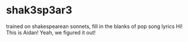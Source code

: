 # shak3sp3ar3
trained on shakespearean sonnets, fill in the blanks of pop song lyrics
Hi! This is Aidan! Yeah, we figured it out! 

